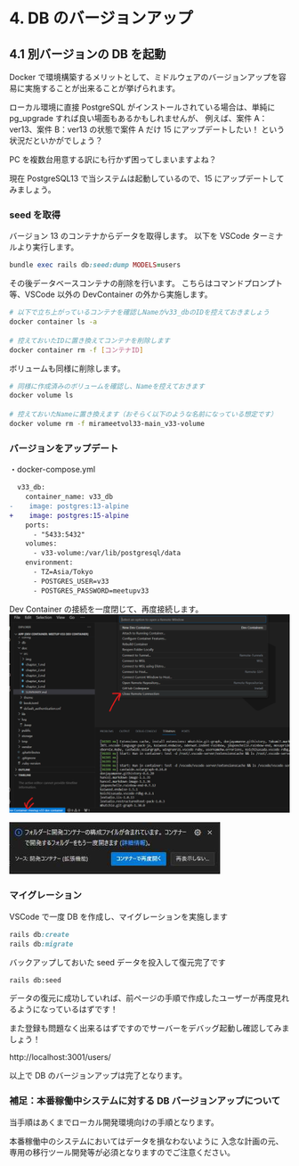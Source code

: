 # 4. DB のバージョンアップ

<!-- toc -->

## 4.1 別バージョンの DB を起動

Docker で環境構築するメリットとして、ミドルウェアのバージョンアップを容易に実施することが出来ることが挙げられます。

ローカル環境に直接 PostgreSQL がインストールされている場合は、単純に pg_upgrade すれば良い場面もあるかもしれませんが、
例えば、案件 A：ver13、案件 B：ver13 の状態で案件 A だけ 15 にアップデートしたい！ という状況だといかがでしょう？

PC を複数台用意する訳にも行かず困ってしまいますよね？

現在 PostgreSQL13 で当システムは起動しているので、15 にアップデートしてみましょう。

### seed を取得

バージョン 13 のコンテナからデータを取得します。
以下を VSCode ターミナルより実行します。

```ruby
bundle exec rails db:seed:dump MODELS=users
```

その後データベースコンテナの削除を行います。
こちらはコマンドプロンプト等、VSCode 以外の DevContainer の外から実施します。

```bash
# 以下で立ち上がっているコンテナを確認しNameがv33_dbのIDを控えておきましょう
docker container ls -a

# 控えておいたIDに置き換えてコンテナを削除します
docker container rm -f [コンテナID]
```

ボリュームも同様に削除します。

```bash
# 同様に作成済みのボリュームを確認し、Nameを控えておきます
docker volume ls

# 控えておいたNameに置き換えます（おそらく以下のような名前になっている想定です）
docker volume rm -f mirameetvol33-main_v33-volume
```

### バージョンをアップデート

・docker-compose.yml

```diff
  v33_db:
    container_name: v33_db
-    image: postgres:13-alpine
+    image: postgres:15-alpine
    ports:
      - "5433:5432"
    volumes:
      - v33-volume:/var/lib/postgresql/data
    environment:
      - TZ=Asia/Tokyo
      - POSTGRES_USER=v33
      - POSTGRES_PASSWORD=meetupv33
```

Dev Container の接続を一度閉じて、再度接続します。
![Alt text](./img/chapter4_1.png)

![reopen container](./img/reopen-container.jpg)

### マイグレーション

VSCode で一度 DB を作成し、マイグレーションを実施します

```ruby
rails db:create
rails db:migrate
```

バックアップしておいた seed データを投入して復元完了です

```bash
rails db:seed
```

データの復元に成功していれば、前ページの手順で作成したユーザーが再度見れるようになっているはずです！

また登録も問題なく出来るはずですのでサーバーをデバッグ起動し確認してみましょう！

http://localhost:3001/users/

以上で DB のバージョンアップは完了となります。

### 補足：本番稼働中システムに対する DB バージョンアップについて

当手順はあくまでローカル開発環境向けの手順となります。

本番稼働中のシステムにおいてはデータを損なわないように
入念な計画の元、専用の移行ツール開発等が必須となりますのでご注意ください。
